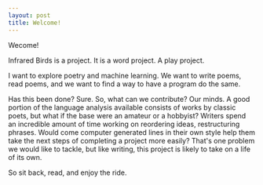 ```yaml
---
layout: post
title: Welcome!
---
```


Wecome!

Infrared Birds is a project. It is a word project. A play project. 

I want to explore poetry and machine learning. We want to write poems, read poems, and we want to find a way to have a program do the same.

Has this been done? Sure. So, what can we contribute? Our minds. A good portion of the language analysis available consists of works by classic poets, but what if the base were an amateur or a hobbyist? Writers spend an incredible amount of time working on reordering ideas, restructuring phrases. Would come computer generated lines in their own style help them take the next steps of completing a project more easily? That's one problem we would like to tackle, but like writing, this project is likely to take on a life of its own.

So sit back, read, and enjoy the ride.
